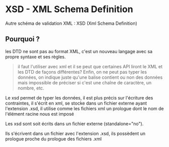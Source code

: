 # XSD - XML Schema Definition
Autre schéma de validation XML : XSD (Xml Schema Definition)

## Pourquoi ? 

les DTD ne sont pas au format XML, c'est un nouveau langage avec sa propre syntaxe et ses règles.
> il faut l'utiliser avec xml et il se peut que certaines API liront le XML et les DTD de façons différentes?
Enfin, on ne peut pas typer les données, on indique juste qu'une balise contient ou non des données 
mais impossible de préciser si c'est une chaîne de caractère, un nombre, etc.

Le xsd permet de typer les données, il est plus précis sur l'écriture des contraintes, il s'écrit en xml, 
se stocke dans un fichier externe ayant l'extension .xsd, il utilise comme les fichiers xml un prologue 
dont le nom de l'élément racine nous est imposé

Les xsd sont soit écrits dans un fichier externe (standalone="no").

Ils s'écrivent dans un fichier avec l'extension .xsd, ils possèdent un prologue proche du prologue des fichiers .xml